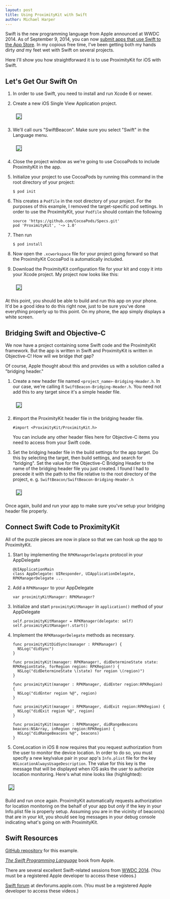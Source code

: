 ```yaml
---
layout: post
title: Using ProximityKit with Swift
author: Michael Harper
---
```

Swift is the new programming language from Apple announced at WWDC 2014. As of September 9, 2014, you can now [submit apps that use Swift to the App Store](https://developer.apple.com/swift/blog/?id=14).  In my copious free time, I've been getting both my hands dirty _and_ my feet wet with Swift on several projects.


Here I'll show you how straightforward it is to use ProximityKit for iOS with Swift.

Let's Get Our Swift On
---

1. In order to use Swift, you need to install and run Xcode 6 or newer.

2. Create a new iOS Single View Application project.

   <img style="margin:10px; border: thin solid #333;" src='/img/swift-1.png'>

3. We'll call ours "SwiftBeacon". Make sure you select "Swift" in the Language menu.

   <img style="margin:10px; border: thin solid #333;" src='/img/swift-2.png'>

4. Close the project window as we're going to use CocoaPods to include ProximityKit in the app.

5. Initialize your project to use CocoaPods by running this command in the root directory of your project:

   ```
   $ pod init
   ```

6. This creates a `Podfile` in the root directory of your project.  For the purposes of this example, I removed the target-specific pod settings.  In order to use the ProximityKit, your `Podfile` should contain the following

   ```
   source 'https://github.com/CocoaPods/Specs.git'
   pod 'ProximityKit', '~> 1.0'
   ```

7. Then run

   ```
   $ pod install
   ```

8. Now open the `.xcworkspace` file for your project going forward so that the ProximityKit CocoaPod is automatically included.

9. Download the ProximityKit configuration file for your kit and copy it into your Xcode project.  My project now looks like this:
   
   <img style="margin:10px; border: thin solid #333;" src='/img/swift-3.png'>
   
   
At this point, you should be able to build and run this app on your phone.  It'd be a good idea to do this right now, just to be sure you've done everything properly up to this point.  On my phone, the app simply displays a white screen.

Bridging Swift and Objective-C
---

We now have a project containing some Swift code and the ProximityKit framework.  But the app is written in Swift and ProximityKit is written in Objective-C!  How will we bridge _that_ gap?

Of course, Apple thought about this and provides us with a solution called a "bridging header."

1. Create a new header file named `<project_name>-Bridging-Header.h`.  In our case, we're calling it `SwiftBeacon-Bridging-Header.h`.  You need not add this to any target since it's a simple header file.

   <img style="margin:10px; border: thin solid #333;" src='/img/swift-4.png'>

2. \#import the ProximityKit header file in the bridging header file.

   ```
   #import <ProximityKit/ProximityKit.h>
   ```

   You can include any other header files here for Objective-C items you need to access from your Swift code.
   
3. Set the bridging header file in the build settings for the app target.  Do this by selecting the target, then build settings, and search for "bridging". Set the value for the Objective-C Bridging Header to the name of the bridging header file you just created.  I found I had to precede it with the path to the file relative to the root directory of the project, e. g. `SwiftBeacon/SwiftBeacon-Bridging-Header.h`

   <img style="margin:10px; border: thin solid #333;" src='/img/swift-5.png'>

Once again, build and run your app to make sure you've setup your bridging header file properly.

Connect Swift Code to ProximityKit
---
All of the puzzle pieces are now in place so that we can hook up the app to ProximityKit.

1. Start by implementing the `RPKManagerDelegate` protocol in your AppDelegate

   ```
   @UIApplicationMain
   class AppDelegate: UIResponder, UIApplicationDelegate, RPKManagerDelegate ...
   ```

2. Add a `RPKManager` to your AppDelegate

   ```
   var proximityKitManager: RPKManager?
   ```

3. Initialize and start `proximityKitManager` in `application()` method of your AppDelegate

   ```
   self.proximityKitManager = RPKManager(delegate: self)
   self.proximityKitManager!.start()
   ```

4. Implement the `RPKManagerDelegate` methods as necessary.

   ```
   func proximityKitDidSync(manager : RPKManager) {
     NSLog("didSync")
   }
  
   func proximityKit(manager: RPKManager!, didDetermineState state: RPKRegionState, forRegion region: RPKRegion!) {
     NSLog("didDetermineState \(state) for region \(region)")
   }
  
   func proximityKit(manager : RPKManager, didEnter region:RPKRegion) {
     NSLog("didEnter region %@", region)
   }
  
   func proximityKit(manager : RPKManager, didExit region:RPKRegion) {
     NSLog("didExit region %@", region)
   }
  
   func proximityKit(manager : RPKManager, didRangeBeacons beacons:NSArray, inRegion region:RPKRegion) {
     NSLog("didRangeBeacons %@", beacons)
   }

   ```
   
5. CoreLocation in iOS 8 now requires that you request authorization from the user to monitor the device location. In order to do so, you must specify a new key/value pair in your app's `Info.plist` file for the key `NSLocationAlwaysUsageDescription`.  The value for this key is the message that will be displayed when iOS asks the user to authorize location monitoring.  Here's what mine looks like (highlighted):
 
  <img style="margin:10px; border: thin solid #333;" src='/img/swift-6.png'>

Build and run once again.  ProximityKit automatically requests authorization for location monitoring on the behalf of your app but _only_ if the key in your Info.plist file is properly setup. Assuming you are in the vicinity of beacon(s) that are in your kit, you should see log messages in your debug console indicating what's going on with ProximityKit.

Swift Resources
---

[GitHub repository](https://github.com/RadiusNetworks/proximitykit-swift-example) for this example.

[_The Swift Programming Language_](https://itunes.apple.com/us/book/swift-programming-language/id881256329?mt=11) book from Apple.

There are several excellent Swift-related sessions from [WWDC 2014](https://developer.apple.com/videos/wwdc/2014/). (You must be a registered Apple developer to access these videos.)

[Swift forum](https://devforums.apple.com/community/tools/languages/swift) at devforums.apple.com.  (You must be a registered Apple developer to access these videos.)